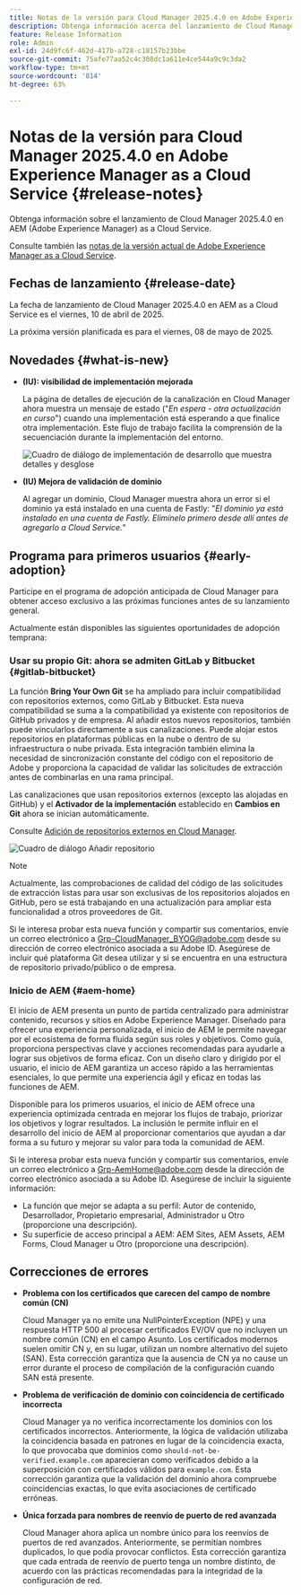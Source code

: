 ```yaml
---
title: Notas de la versión para Cloud Manager 2025.4.0 en Adobe Experience Manager as a Cloud Service
description: Obtenga información acerca del lanzamiento de Cloud Manager 2025.4.0 en AEM as a Cloud Service.
feature: Release Information
role: Admin
exl-id: 24d9fc6f-462d-417b-a728-c18157b23bbe
source-git-commit: 75afe77aa52c4c308dc1a611e4ce544a9c9c3da2
workflow-type: tm+mt
source-wordcount: '814'
ht-degree: 63%

---
```


# Notas de la versión para Cloud Manager 2025.4.0 en Adobe Experience Manager as a Cloud Service {#release-notes}

<!-- https://wiki.corp.adobe.com/display/DMSArchitecture/Cloud+Manager+2025.03.0+Release -->

Obtenga información sobre el lanzamiento de Cloud Manager 2025.4.0 en AEM (Adobe Experience Manager) as a Cloud Service.


Consulte también las [notas de la versión actual de Adobe Experience Manager as a Cloud Service](/help/release-notes/release-notes-cloud/release-notes-current.md).

## Fechas de lanzamiento {#release-date}

La fecha de lanzamiento de Cloud Manager 2025.4.0 en AEM as a Cloud Service es el viernes, 10 de abril de 2025.

La próxima versión planificada es para el viernes, 08 de mayo de 2025.

## Novedades {#what-is-new}

* **(IU): visibilidad de implementación mejorada**

  La página de detalles de ejecución de la canalización en Cloud Manager ahora muestra un mensaje de estado (&quot;*En espera - otra actualización en curso*&quot;) cuando una implementación está esperando a que finalice otra implementación. Este flujo de trabajo facilita la comprensión de la secuenciación durante la implementación del entorno.  <!-- CMGR-66890 -->

  ![Cuadro de diálogo de implementación de desarrollo que muestra detalles y desglose](/help/implementing/cloud-manager/release-notes/assets/dev-deployment.png)

* **(IU) Mejora de validación de dominio**

  Al agregar un dominio, Cloud Manager muestra ahora un error si el dominio ya está instalado en una cuenta de Fastly: &quot;*El dominio ya está instalado en una cuenta de Fastly. Elimínelo primero desde allí antes de agregarlo a Cloud Service.*&quot;

## Programa para primeros usuarios {#early-adoption}

Participe en el programa de adopción anticipada de Cloud Manager para obtener acceso exclusivo a las próximas funciones antes de su lanzamiento general.

Actualmente están disponibles las siguientes oportunidades de adopción temprana:

### Usar su propio Git: ahora se admiten GitLab y Bitbucket {#gitlab-bitbucket}

<!-- BOTH CS & AMS -->

La función **Bring Your Own Git** se ha ampliado para incluir compatibilidad con repositorios externos, como GitLab y Bitbucket. Esta nueva compatibilidad se suma a la compatibilidad ya existente con repositorios de GitHub privados y de empresa. Al añadir estos nuevos repositorios, también puede vincularlos directamente a sus canalizaciones. Puede alojar estos repositorios en plataformas públicas en la nube o dentro de su infraestructura o nube privada. Esta integración también elimina la necesidad de sincronización constante del código con el repositorio de Adobe y proporciona la capacidad de validar las solicitudes de extracción antes de combinarlas en una rama principal.

Las canalizaciones que usan repositorios externos (excepto las alojadas en GitHub) y el **Activador de la implementación** establecido en **Cambios en Git** ahora se inician automáticamente.

Consulte [Adición de repositorios externos en Cloud Manager](/help/implementing/cloud-manager/managing-code/external-repositories.md).

![Cuadro de diálogo Añadir repositorio](/help/implementing/cloud-manager/release-notes/assets/repositories-add-release-notes.png)

>[!NOTE]
>
>Actualmente, las comprobaciones de calidad del código de las solicitudes de extracción listas para usar son exclusivas de los repositorios alojados en GitHub, pero se está trabajando en una actualización para ampliar esta funcionalidad a otros proveedores de Git.

Si le interesa probar esta nueva función y compartir sus comentarios, envíe un correo electrónico a [Grp-CloudManager_BYOG@adobe.com](mailto:Grp-CloudManager_BYOG@adobe.com) desde su dirección de correo electrónico asociada a su Adobe ID. Asegúrese de incluir qué plataforma Git desea utilizar y si se encuentra en una estructura de repositorio privado/público o de empresa.

### Inicio de AEM {#aem-home}

El inicio de AEM presenta un punto de partida centralizado para administrar contenido, recursos y sitios en Adobe Experience Manager. Diseñado para ofrecer una experiencia personalizada, el inicio de AEM le permite navegar por el ecosistema de forma fluida según sus roles y objetivos. Como guía, proporciona perspectivas clave y acciones recomendadas para ayudarle a lograr sus objetivos de forma eficaz. Con un diseño claro y dirigido por el usuario, el inicio de AEM garantiza un acceso rápido a las herramientas esenciales, lo que permite una experiencia ágil y eficaz en todas las funciones de AEM.

Disponible para los primeros usuarios, el inicio de AEM ofrece una experiencia optimizada centrada en mejorar los flujos de trabajo, priorizar los objetivos y lograr resultados. La inclusión le permite influir en el desarrollo del inicio de AEM al proporcionar comentarios que ayudan a dar forma a su futuro y mejorar su valor para toda la comunidad de AEM.

Si le interesa probar esta nueva función y compartir sus comentarios, envíe un correo electrónico a [Grp-AemHome@adobe.com](mailto:Grp-AemHome@adobe.com) desde la dirección de correo electrónico asociada a su Adobe ID. Asegúrese de incluir la siguiente información:

* La función que mejor se adapta a su perfil: Autor de contenido, Desarrollador, Propietario empresarial, Administrador u Otro (proporcione una descripción).
* Su superficie de acceso principal a AEM: AEM Sites, AEM Assets, AEM Forms, Cloud Manager u Otro (proporcione una descripción).


## Correcciones de errores

* **Problema con los certificados que carecen del campo de nombre común (CN)**

  Cloud Manager ya no emite una NullPointerException (NPE) y una respuesta HTTP 500 al procesar certificados EV/OV que no incluyen un nombre común (CN) en el campo Asunto. Los certificados modernos suelen omitir CN y, en su lugar, utilizan un nombre alternativo del sujeto (SAN). Esta corrección garantiza que la ausencia de CN ya no cause un error durante el proceso de compilación de la configuración cuando SAN está presente. <!-- CMGR-67548 -->

* **Problema de verificación de dominio con coincidencia de certificado incorrecta**

  Cloud Manager ya no verifica incorrectamente los dominios con los certificados incorrectos. Anteriormente, la lógica de validación utilizaba la coincidencia basada en patrones en lugar de la coincidencia exacta, lo que provocaba que dominios como `should-not-be-verified.example.com` aparecieran como verificados debido a la superposición con certificados válidos para `example.com`. Esta corrección garantiza que la validación del dominio ahora compruebe coincidencias exactas, lo que evita asociaciones de certificado erróneas. <!-- CMGR-67225 -->

* **Única forzada para nombres de reenvío de puerto de red avanzada**

  Cloud Manager ahora aplica un nombre único para los reenvíos de puertos de red avanzados. Anteriormente, se permitían nombres duplicados, lo que podía provocar conflictos. Esta corrección garantiza que cada entrada de reenvío de puerto tenga un nombre distinto, de acuerdo con las prácticas recomendadas para la integridad de la configuración de red. <!-- CMGR-67082 -->


<!-- ## Known issues {#known-issues} -->
